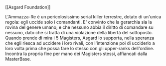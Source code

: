 [[Asgard Foundation]]

L'Ammazza-Re è un pericolosissimo serial killer terrestre, dotato di un'unica regola: egli uccide solo i comandanti. E' convinto che la gerarchia sia la rovina del genere umano, e che nessuno abbia il diritto di comandare su nessuno, dato che si tratta di una violazione della libertà del sottoposto.
Quando prende di mira i 5 Magisters, Asgard lo supporta, nella speranza che egli riesca ad uccidere i loro rivali, con l'intenzione poi di ucciderlo a loro volta prima che possa fare lo stesso con gli upper-ranks dell'ordine.
Incontra la propria fine per mano dei Magisters stessi, affiancati dalla MasterBase.